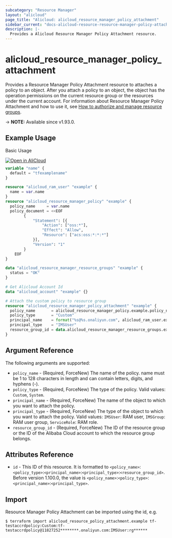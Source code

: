 ```yaml
---
subcategory: "Resource Manager"
layout: "alicloud"
page_title: "Alicloud: alicloud_resource_manager_policy_attachment"
sidebar_current: "docs-alicloud-resource-resource-manager-policy-attachment"
description: |-
  Provides a Alicloud Resource Manager Policy Attachment resource.
---
```


# alicloud_resource_manager_policy_attachment

Provides a Resource Manager Policy Attachment resource to attaches a policy to an object. After you attach a policy to an object, the object has the operation permissions on the current resource group or the resources under the current account. 
For information about Resource Manager Policy Attachment and how to use it, see [How to authorize and manage resource groups](https://www.alibabacloud.com/help/en/doc-detail/94490.htm).

-> **NOTE:** Available since v1.93.0.

## Example Usage

Basic Usage

<div style="display: block;margin-bottom: 40px;"><div class="oics-button" style="float: right;position: absolute;margin-bottom: 10px;">
  <a href="https://api.aliyun.com/terraform?resource=alicloud_resource_manager_policy_attachment&exampleId=52bf5397-9f48-6276-f9ab-e05a1ea4a535923c15cb&activeTab=example&spm=docs.r.resource_manager_policy_attachment.0.52bf53979f&intl_lang=EN_US" target="_blank">
    <img alt="Open in AliCloud" src="https://img.alicdn.com/imgextra/i1/O1CN01hjjqXv1uYUlY56FyX_!!6000000006049-55-tps-254-36.svg" style="max-height: 44px; max-width: 100%;">
  </a>
</div></div>

```terraform
variable "name" {
  default = "tfexamplename"
}

resource "alicloud_ram_user" "example" {
  name = var.name
}
resource "alicloud_resource_manager_policy" "example" {
  policy_name     = var.name
  policy_document = <<EOF
		{
			"Statement": [{
				"Action": ["oss:*"],
				"Effect": "Allow",
				"Resource": ["acs:oss:*:*:*"]
			}],
			"Version": "1"
		}
    EOF
}

data "alicloud_resource_manager_resource_groups" "example" {
  status = "OK"
}

# Get Alicloud Account Id
data "alicloud_account" "example" {}

# Attach the custom policy to resource group
resource "alicloud_resource_manager_policy_attachment" "example" {
  policy_name       = alicloud_resource_manager_policy.example.policy_name
  policy_type       = "Custom"
  principal_name    = format("%s@%s.onaliyun.com", alicloud_ram_user.example.name, data.alicloud_account.example.id)
  principal_type    = "IMSUser"
  resource_group_id = data.alicloud_resource_manager_resource_groups.example.ids.0
}
```
## Argument Reference

The following arguments are supported:

* `policy_name` - (Required, ForceNew) The name of the policy. name must be 1 to 128 characters in length and can contain letters, digits, and hyphens (-).
* `policy_type` - (Required, ForceNew) The type of the policy. Valid values: `Custom`, `System`.
* `principal_name` - (Required, ForceNew) The name of the object to which you want to attach the policy.
* `principal_type` - (Required, ForceNew) The type of the object to which you want to attach the policy. Valid values: `IMSUser`: RAM user, `IMSGroup`: RAM user group, `ServiceRole`: RAM role. 
* `resource_group_id` - (Required, ForceNew) The ID of the resource group or the ID of the Alibaba Cloud account to which the resource group belongs.
    
## Attributes Reference

* `id` - This ID of this resource. It is formatted to `<policy_name>`:`<policy_type>`:`<principal_name>`:`<principal_type>`:`<resource_group_id>`. Before version 1.100.0, the value is `<policy_name>`:`<policy_type>`:`<principal_name>`:`<principal_type>`.

## Import

Resource Manager Policy Attachment can be imported using the id, e.g.

```shell
$ terraform import alicloud_resource_policy_attachment.example tf-testaccrdpolicy:Custom:tf-testaccrdpolicy@11827252********.onaliyun.com:IMSUser:rg******
```
